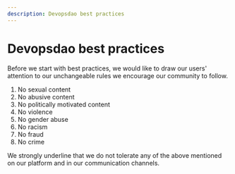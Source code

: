 ```yaml
---
description: Devopsdao best practices
---
```


# Devopsdao best practices

Before we start with best practices, we would like to draw our users' attention to our unchangeable rules we encourage our community to follow.

1. No sexual content
2. No abusive content
3. No politically motivated content
4. No violence
5. No gender abuse
6. No racism
7. No fraud
8. No crime

We strongly underline that we do not tolerate any of the above mentioned on our platform and in our communication channels.

